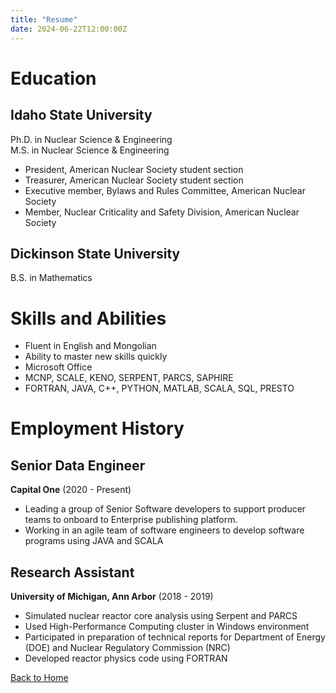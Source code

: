 ```yaml
---
title: "Resume"
date: 2024-06-22T12:00:00Z
---
```


# Education

## Idaho State University
Ph.D. in Nuclear Science & Engineering  
M.S. in Nuclear Science & Engineering

- President, American Nuclear Society student section
- Treasurer, American Nuclear Society student section
- Executive member, Bylaws and Rules Committee, American Nuclear Society
- Member, Nuclear Criticality and Safety Division, American Nuclear Society

## Dickinson State University
B.S. in Mathematics

# Skills and Abilities

- Fluent in English and Mongolian
- Ability to master new skills quickly
- Microsoft Office
- MCNP, SCALE, KENO, SERPENT, PARCS, SAPHIRE
- FORTRAN, JAVA, C++, PYTHON, MATLAB, SCALA, SQL, PRESTO

# Employment History

## Senior Data Engineer
**Capital One** (2020 - Present)

- Leading a group of Senior Software developers to support producer teams to onboard to Enterprise publishing platform.
- Working in an agile team of software engineers to develop software programs using JAVA and SCALA

## Research Assistant
**University of Michigan, Ann Arbor** (2018 - 2019)

- Simulated nuclear reactor core analysis using Serpent and PARCS
- Used High-Performance Computing cluster in Windows environment
- Participated in preparation of technical reports for Department of Energy (DOE) and Nuclear Regulatory Commission (NRC)
- Developed reactor physics code using FORTRAN

[Back to Home](/)